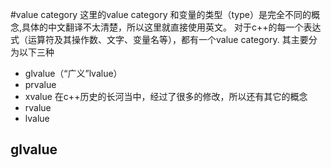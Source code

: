 #value category
这里的value category 和变量的类型（type）是完全不同的概念,具体的中文翻译不太清楚，所以这里就直接使用英文。
对于c++的每一个表达式（运算符及其操作数、文字、变量名等），都有一个value category.
其主要分为以下三种
* glvalue（“广义”lvalue）
* prvalue
* xvalue
在c++历史的长河当中，经过了很多的修改，所以还有其它的概念
* rvalue    
* lvalue
## glvalue